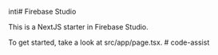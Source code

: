  inti# Firebase Studio

This is a NextJS starter in Firebase Studio.

To get started, take a look at src/app/page.tsx.
#   c o d e - a s s i s t  
 